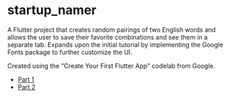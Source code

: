 # startup_namer

A Flutter project that creates random pairings of two English words and allows the user to save their favorite combinations and see them in a separate tab. Expands upon the initial tutorial by implementing the Google Fonts package to further customize the UI.

Created using the "Create Your First Flutter App" codelab from Google.
 - [Part 1](https://flutter.dev/docs/get-started/codelab)
 - [Part 2](https://codelabs.developers.google.com/codelabs/first-flutter-app-pt2#0)
